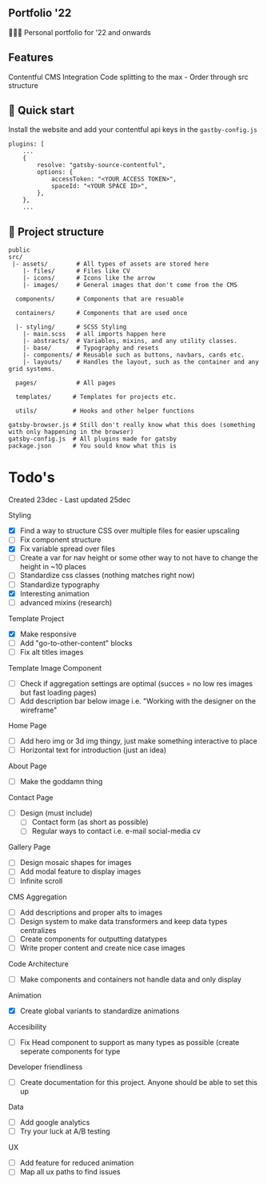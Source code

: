 ## Portfolio '22
🧑🏽‍🎨 Personal portfolio for '22 and onwards

## Features
Contentful CMS Integration
Code splitting to the max - Order through src structure

## 🚀 Quick start
Install the website and add your contentful api keys in the `gastby-config.js`

```
plugins: [
    ...
    {
        resolve: "gatsby-source-contentful",
        options: {
            accessToken: "<YOUR ACCESS TOKEN>",
            spaceId: "<YOUR SPACE ID>",
        },
    },
    ...
```

## 🏢 Project structure
```
public
src/
 |- assets/        # All types of assets are stored here
    |- files/      # Files like CV    
    |- icons/      # Icons like the arrow
    |- images/     # General images that don't come from the CMS

  components/      # Components that are resuable

  containers/      # Components that are used once
  
  |- styling/      # SCSS Styling
    |- main.scss   # all imports happen here
    |- abstracts/  # Variables, mixins, and any utility classes.
    |- base/       # Typography and resets
    |- components/ # Reusable such as buttons, navbars, cards etc.
    |- layouts/    # Handles the layout, such as the container and any grid systems.

  pages/           # All pages

  templates/      # Templates for projects etc.

  utils/          # Hooks and other helper functions

gatsby-browser.js # Still don't really know what this does (something with only happening in the browser)
gatsby-config.js  # All plugins made for gatsby
package.json      # You sould know what this is
```

# Todo's

Created 23dec - Last updated 25dec

Styling
- [x] Find a way to structure CSS over multiple files for easier upscaling
- [ ] Fix component structure
- [x] Fix variable spread over files
- [ ] Create a var for nav height or some other way to not have to change the height in ~10 places
- [ ] Standardize css classes (nothing matches right now)
- [ ] Standardize typography
- [x] Interesting animation
- [ ] advanced mixins (research)

Template Project
- [x] Make responsive
- [ ] Add "go-to-other-content" blocks
- [ ] Fix alt titles images

Template Image Component
- [ ] Check if aggregation settings are optimal (succes = no low res images but fast loading pages)
- [ ] Add description bar below image i.e. "Working with the designer on the wireframe"

Home Page
- [ ] Add hero img or 3d img thingy, just make something interactive to place
- [ ] Horizontal text for introduction (just an idea)

About Page
- [ ] Make the goddamn thing

Contact Page
- [ ] Design (must include)
    - [ ] Contact form (as short as possible)
    - [ ] Regular ways to contact i.e. e-mail social-media cv

Gallery Page
- [ ] Design mosaic shapes for images
- [ ] Add modal feature to display images
- [ ] Infinite scroll

CMS Aggregation
- [ ] Add descriptions and proper alts to images
- [ ] Design system to make data transformers and keep data types centralizes
- [ ] Create components for outputting datatypes
- [ ] Write proper content and create nice case images

Code Architecture
- [ ] Make components and containers not handle data and only display

Animation
- [x] Create global variants to standardize animations

Accesibility
- [ ] Fix Head component to support as many types as possible (create seperate components for type

Developer friendliness
- [ ] Create documentation for this project. Anyone should be able to set this up

Data 
- [ ] Add google analytics
- [ ] Try your luck at A/B testing

UX
- [ ] Add feature for reduced animation
- [ ] Map all ux paths to find issues

